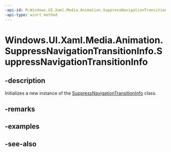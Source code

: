 ```yaml
---
-api-id: M:Windows.UI.Xaml.Media.Animation.SuppressNavigationTransitionInfo.#ctor
-api-type: winrt method
---
```


<!-- Method syntax
public SuppressNavigationTransitionInfo()
-->

# Windows.UI.Xaml.Media.Animation.SuppressNavigationTransitionInfo.SuppressNavigationTransitionInfo

## -description
Initializes a new instance of the [SuppressNavigationTransitionInfo](suppressnavigationtransitioninfo.md) class.


## -remarks

## -examples

## -see-also
